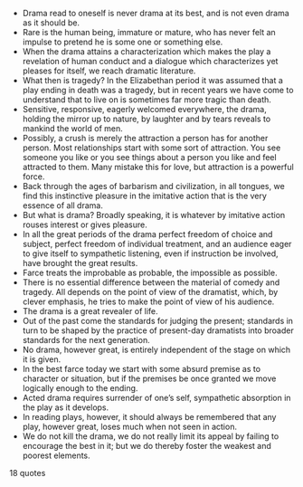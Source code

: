 - Drama read to oneself is never drama at its best, and is not even drama as it should be.
 - Rare is the human being, immature or mature, who has never felt an impulse to pretend he is some one or something else.
 - When the drama attains a characterization which makes the play a revelation of human conduct and a dialogue which characterizes yet pleases for itself, we reach dramatic literature.
 - What then is tragedy? In the Elizabethan period it was assumed that a play ending in death was a tragedy, but in recent years we have come to understand that to live on is sometimes far more tragic than death.
 - Sensitive, responsive, eagerly welcomed everywhere, the drama, holding the mirror up to nature, by laughter and by tears reveals to mankind the world of men.
 - Possibly, a crush is merely the attraction a person has for another person. Most relationships start with some sort of attraction. You see someone you like or you see things about a person you like and feel attracted to them. Many mistake this for love, but attraction is a powerful force.
 - Back through the ages of barbarism and civilization, in all tongues, we find this instinctive pleasure in the imitative action that is the very essence of all drama.
 - But what is drama? Broadly speaking, it is whatever by imitative action rouses interest or gives pleasure.
 - In all the great periods of the drama perfect freedom of choice and subject, perfect freedom of individual treatment, and an audience eager to give itself to sympathetic listening, even if instruction be involved, have brought the great results.
 - Farce treats the improbable as probable, the impossible as possible.
 - There is no essential difference between the material of comedy and tragedy. All depends on the point of view of the dramatist, which, by clever emphasis, he tries to make the point of view of his audience.
 - The drama is a great revealer of life.
 - Out of the past come the standards for judging the present; standards in turn to be shaped by the practice of present-day dramatists into broader standards for the next generation.
 - No drama, however great, is entirely independent of the stage on which it is given.
 - In the best farce today we start with some absurd premise as to character or situation, but if the premises be once granted we move logically enough to the ending.
 - Acted drama requires surrender of one’s self, sympathetic absorption in the play as it develops.
 - In reading plays, however, it should always be remembered that any play, however great, loses much when not seen in action.
 - We do not kill the drama, we do not really limit its appeal by failing to encourage the best in it; but we do thereby foster the weakest and poorest elements.

18 quotes